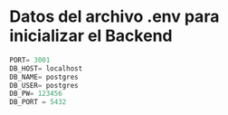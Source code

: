 # Datos del archivo .env para inicializar el Backend

```javascript
PORT= 3001
DB_HOST= localhost
DB_NAME= postgres
DB_USER= postgres
DB_PW= 123456
DB_PORT = 5432

